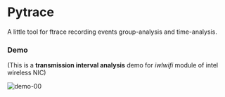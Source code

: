 # Pytrace

A little tool for ftrace recording events group-analysis and time-analysis.

### Demo

(This is a **transmission interval analysis** demo for *iwlwifi* module of intel wireless NIC)

![demo-00](./demo.gif)